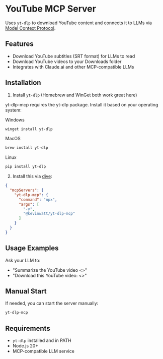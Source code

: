 # YouTube MCP Server

Uses `yt-dlp` to download YouTube content and connects it to LLMs via [Model Context Protocol](https://modelcontextprotocol.io/introduction). 

## Features

- Download YouTube subtitles (SRT format) for LLMs to read
- Download YouTube videos to your Downloads folder
- Integrates with Claude.ai and other MCP-compatible LLMs

## Installation

1. Install `yt-dlp` (Homebrew and WinGet both work great here)

yt-dlp-mcp requires the yt-dlp package. Install it based on your operating system:

Windows
```bash
winget install yt-dlp
```
MacOS
```bash
brew install yt-dlp
```
Linux
```bash
pip install yt-dlp
```

2. Install this via [dive](https://github.com/OpenAgentPlatform/Dive):
```json
{
  "mcpServers": {
    "yt-dlp-mcp": {
      "command": "npx",
      "args": [
        "-y",
        "@kevinwatt/yt-dlp-mcp"
      ]
    }
  }
}
```

## Usage Examples

Ask your LLM to:
- "Summarize the YouTube video <<URL>>"
- "Download this YouTube video: <<URL>>"

## Manual Start

If needed, you can start the server manually:
```bash
yt-dlp-mcp
```

## Requirements

- `yt-dlp` installed and in PATH
- Node.js 20+
- MCP-compatible LLM service

